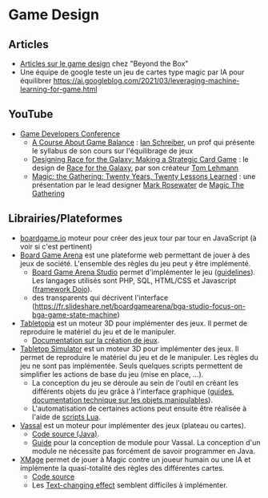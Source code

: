 # Game Design

## Articles
* [Articles sur le game design](https://beyondthebox.fr/articles/) chez "Beyond the Box"
* Une équipe de google teste un jeu de cartes type magic par IA pour équilibrer https://ai.googleblog.com/2021/03/leveraging-machine-learning-for-game.html

## YouTube
* [Game Developers Conference](https://www.youtube.com/c/Gdconf/featured)
  * [A Course About Game Balance](https://youtu.be/tR-9oXiytsk) : [Ian Schreiber](https://gamedesignconcepts.wordpress.com/2009/03/31/what-is-game-design-concepts/), un prof qui présente le syllabus de son cours sur l'équilibrage de jeux
  * [Designing Race for the Galaxy: Making a Strategic Card Game](https://youtu.be/JcyyeAww2wc) : le design de [Race for the Galaxy](https://boardgamegeek.com/boardgame/28143/race-galaxy), par son créateur [Tom Lehmann](https://boardgamegeek.com/boardgamedesigner/150/thomas-lehmann)
  * [Magic: the Gathering: Twenty Years, Twenty Lessons Learned](https://youtu.be/QHHg99hwQGY) : une présentation par le lead designer [Mark Rosewater](https://en.wikipedia.org/wiki/Mark_Rosewater) de [Magic The Gathering](https://boardgamegeek.com/boardgame/463/magic-gathering)

## Librairies/Plateformes
* [boardgame.io](https://github.com/boardgameio/boardgame.io) moteur pour créer des jeux tour par tour en JavaScript (à voir si c'est pertinent)
* [Board Game Arena](https://boardgamearena.com/welcome) est une plateforme web permettant de jouer à des jeux de société. L'ensemble des règles du jeu peut y être implémenté.
  * [Board Game Arena Studio](https://en.doc.boardgamearena.com/Studio) permet d'implémenter le jeu ([guidelines](https://en.doc.boardgamearena.com/BGA_Studio_Guidelines)). Les langages utilisés sont PHP, SQL, HTML/CSS et Javascript ([framework Dojo](https://dojo.io/)).
  * des transparents qui décrivent l'interface (https://fr.slideshare.net/boardgamearena/bga-studio-focus-on-bga-game-state-machine)
* [Tabletopia](https://tabletopia.com/) est un moteur 3D pour implémenter des jeux. Il permet de reproduire le matériel du jeu et de le manipuler.
  * [Documentation sur la création de jeux](https://help.tabletopia.com/knowledge-base/how-to-make-your-game-prototype-on-tabletopia/).
* [Tabletop Simulator](https://www.tabletopsimulator.com/) est un moteur 3D pour implémenter des jeux. Il permet de reproduire le matériel du jeu et de le manipuler. Les règles du jeu ne sont pas implémentée. Seuls quelques scripts permettent de simplifier les actions de base du jeu (mise en place, …).
  * La conception du jeu se déroule au sein de l'outil en créant les différents objets du jeu grâce à l'interface graphique ([guides](https://steamcommunity.com/app/286160/guides/?searchText=&browsefilter=trend&browsesort=creationorder&requiredtags%5B0%5D=Modding+or+Configuration&requiredtags%5B1%5D=-1&p=2), [documentation technique sur les objets manipulables](https://kb.tabletopsimulator.com/custom-content/about-custom-objects/)).
  * L'automatisation de certaines actions peut ensuite être réalisée à l'aide de [scripts Lua](https://api.tabletopsimulator.com/).
* [Vassal](http://www.vassalengine.org/) est un moteur pour implémenter des jeux (plateau ou cartes).
  * [Code source (Java)](https://github.com/vassalengine/vassal).
  * [Guide](http://www.vassalengine.org/mediawiki/images/b/b0/Vassal_3.1_designerguide.pdf) pour la conception de module pour Vassal. La conception d'un module ne nécessite pas forcément de savoir programmer en Java.
* [XMage](http://xmage.de/) permet de jouer à Magic contre un joueur humain ou une IA et implémente la quasi-totalité des règles des différentes cartes.
  * [Code source](https://github.com/magefree/mage)
  * Les [Text-changing effect](https://mtg.fandom.com/wiki/Text-changing_effect) semblent difficiles à implémenter.
